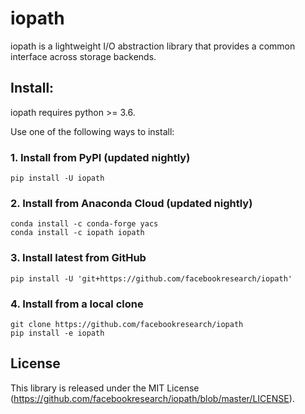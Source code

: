 # iopath

iopath is a lightweight I/O abstraction library that provides a common interface
across storage backends.

## Install:

iopath requires python >= 3.6.

Use one of the following ways to install:

### 1. Install from PyPI (updated nightly)
```
pip install -U iopath
```

### 2. Install from Anaconda Cloud (updated nightly)

```
conda install -c conda-forge yacs
conda install -c iopath iopath
```

### 3. Install latest from GitHub
```
pip install -U 'git+https://github.com/facebookresearch/iopath'
```

### 4. Install from a local clone
```
git clone https://github.com/facebookresearch/iopath
pip install -e iopath
```

## License

This library is released under the MIT License (https://github.com/facebookresearch/iopath/blob/master/LICENSE).
